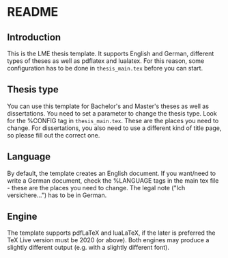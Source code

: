 # README

## Introduction

This is the LME thesis template. It supports English and German, different types of theses as well as pdflatex and lualatex. For this reason, some configuration has to be done in `thesis_main.tex` before you can start.

## Thesis type

You can use this template for Bachelor's and Master's theses as well as dissertations. You need to set a parameter to change the thesis type. Look for the %CONFIG tag in `thesis_main.tex`. These are the places you need to change. For dissertations, you also need to use a different kind of title page, so please fill out the correct one.

## Language

By default, the template creates an English document. If you want/need to write a German document, check the %LANGUAGE tags in the main tex file - these are the places you need to change. The legal note ("Ich versichere...") has to be in German.

## Engine

The template supports pdfLaTeX and luaLaTeX, if the later is preferred the TeX Live version must be 2020 (or above). Both engines may produce a slightly different output (e.g. with a slightly different font).
